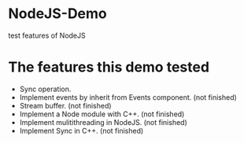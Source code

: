 # NodeJS-Demo
test features of NodeJS

# The features this demo tested
* Sync operation.
* Implement events by inherit from Events component.  (not finished)
* Stream buffer.  (not finished)
* Implement a Node module with C++.   (not finished)
* Implement mulitithreading in NodeJS.   (not finished)
* Implement Sync in C++.   (not finished)
